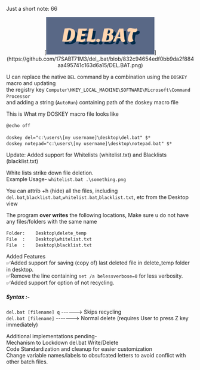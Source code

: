 Just a short note: 66<br>
<p align="center">[<img src="DEL.BAT.png" height=100>](https://github.com/17SABT71M3/del_.bat/blob/832c94654edf0bb9da2f884aa495741c163d6a15/DEL.BAT.png)




U can replace the native `DEL` command by a combination using the `DOSKEY` macro and updating<br>
the registry key `Computer\HKEY_LOCAL_MACHINE\SOFTWARE\Microsoft\Command Processor`<br>
and adding a string (`AutoRun`) containing path of the doskey macro file

This is What my DOSKEY macro file looks like
```
@echo off

doskey del="c:\users\[my username]\desktop\del.bat" $*
doskey notepad="c:\users\[my username]\desktop\notepad.bat" $*
```

Update: Added support for Whitelists (whitelist.txt) and Blacklists (blacklist.txt)

White lists strike down file deletion.
<br>Example Usage- ```whitelist.bat .\something.png```

You can attrib +h (hide) all the files, including `del.bat`,`blacklist.bat`,`whitelist.bat`,`blacklist.txt`, etc
from the Desktop view

The program <b>over writes</b> the following locations, Make sure u do not have any files/folders with the same name
```
Folder:    Desktop\delete_temp  
File  :    Desktop\whitelist.txt
File  :    Desktop\blacklist.txt
```

Added Features
<br>✅Added support for saving (copy of) last deleted file in delete_temp folder in desktop.
<br>✅Remove the line containing ```set /a belessverbose=0``` for less verbosity.
<br>✅Added support for option of not recycling.

##### Syntax :-<br>
`del.bat [filename] q`  ------> Skips recycling<br>
`del.bat [filename]` -------> Normal delete (requires User to press Z key immediately)

Additional implementations pending-
<br>Mechanism to Lockdown del.bat Write/Delete 
<br>Code Standardization and cleanup for easier customization
<br>Change variable names/labels to obsufcated letters to avoid conflict with other batch files.

